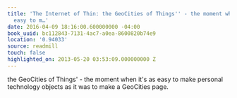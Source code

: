 ```yaml
---
title: 'The Internet of Thin: the GeoCities of Things'' - the moment when it''s as
  easy to m…'
date: 2016-04-09 18:16:00.600000000 -04:00
book_uuid: bc112843-7131-4ac7-a0ea-8600820b74e9
location: '0.94033'
source: readmill
touch: false
highlighted_on: 2013-05-20 03:53:09.000000000 Z
---
```


the GeoCities of Things' - the moment when it's as easy to make personal technology objects as it was to make a GeoCities page.